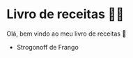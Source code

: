 # Livro de receitas :woman_cook:

Olá, bem vindo ao meu livro de receitas :vulcan_salute:

- Strogonoff de Frango

  

